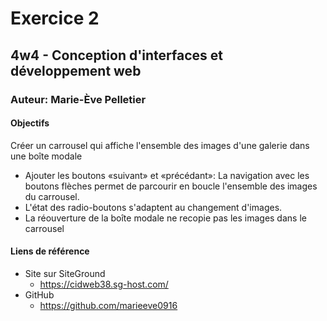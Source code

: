 # Exercice 2
## 4w4 - Conception d'interfaces et développement web
### Auteur: Marie-Ève Pelletier

#### Objectifs
Créer un carrousel qui affiche l'ensemble des images d'une galerie dans une boîte modale
- Ajouter les boutons «suivant» et «précédant»: La navigation avec les boutons flèches permet de parcourir en boucle l'ensemble des images du carrousel.
- L'état des radio-boutons s'adaptent au changement d'images.
- La réouverture de la boîte modale ne recopie pas les images dans le carrousel

#### Liens de référence
- Site sur SiteGround
    - https://cidweb38.sg-host.com/
- GitHub
    - https://github.com/marieeve0916
